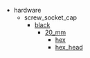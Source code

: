 * hardware
  * screw_socket_cap
    * [black](hardware/screw_socket_cap/black)
      * [20_mm](hardware/screw_socket_cap/black/20_mm)
        * [hex](hex)
        * [hex_head](hex_head)

